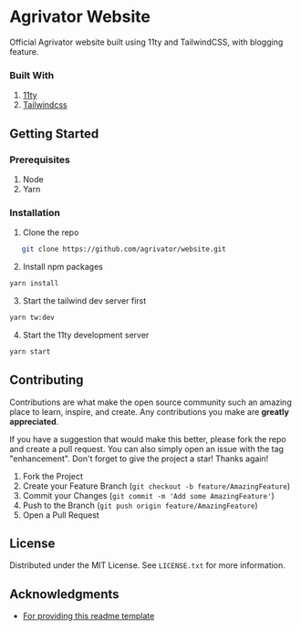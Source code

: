 # Agrivator Website

Official Agrivator website built using 11ty and TailwindCSS, with blogging feature.

### Built With

1. [11ty](https://11ty.dev/)
2. [Tailwindcss](https://tailwindcss.com/)

## Getting Started

### Prerequisites

1. Node
2. Yarn

### Installation

1. Clone the repo

```sh
   git clone https://github.com/agrivator/website.git
```

2. Install npm packages

```sh
yarn install
```

3. Start the tailwind dev server first

```sh
yarn tw:dev
```

4. Start the 11ty development server

```sh
yarn start
```

## Contributing

Contributions are what make the open source community such an amazing place to learn, inspire, and create. Any contributions you make are **greatly appreciated**.

If you have a suggestion that would make this better, please fork the repo and create a pull request. You can also simply open an issue with the tag "enhancement".
Don't forget to give the project a star! Thanks again!

1. Fork the Project
2. Create your Feature Branch (`git checkout -b feature/AmazingFeature`)
3. Commit your Changes (`git commit -m 'Add some AmazingFeature'`)
4. Push to the Branch (`git push origin feature/AmazingFeature`)
5. Open a Pull Request

## License

Distributed under the MIT License. See `LICENSE.txt` for more information.

## Acknowledgments

- [For providing this readme template](https://github.com/othneildrew/Best-README-Template)
